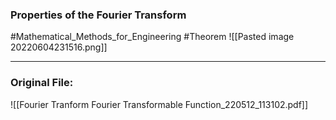 ### Properties of the Fourier Transform
#Mathematical_Methods_for_Engineering  #Theorem 
![[Pasted image 20220604231516.png]]

---
### Original File:
![[Fourier Tranform  Fourier Transformable Function_220512_113102.pdf]]